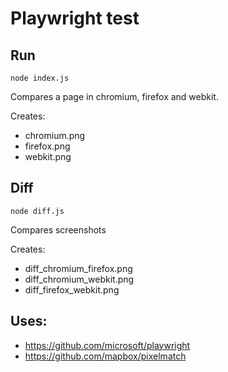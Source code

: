 # Playwright test

## Run

```node index.js```

Compares a page in chromium, firefox and webkit.

Creates:
- chromium.png
- firefox.png
- webkit.png

## Diff

```node diff.js```

Compares screenshots

Creates:
- diff_chromium_firefox.png
- diff_chromium_webkit.png
- diff_firefox_webkit.png

## Uses:

- https://github.com/microsoft/playwright
- https://github.com/mapbox/pixelmatch

